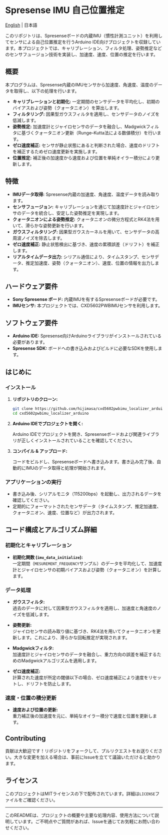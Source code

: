 # Spresense IMU 自己位置推定

[English](./README.md) | 日本語


このリポジトリは、Spresenseボードの内蔵IMU（慣性計測ユニット）を利用してセンサによる自己位置推定を行うArduino IDE向けプロジェクトを収録しています。本プロジェクトでは、キャリブレーション、フィルタ処理、姿勢推定などのセンサフュージョン技術を実装し、加速度、速度、位置の推定を行います。

## 概要

本プログラムは、Spresense内蔵のIMUセンサから加速度、角速度、温度のデータを取得し、以下の処理を行います。

- **キャリブレーションと初期化:** 一定期間のセンサデータを平均化し、初期のバイアスおよび姿勢（クォータニオン）を算出します。
- **フィルタリング:** 因果型ガウスフィルタを適用し、センサデータのノイズを低減します。
- **姿勢推定:** 加速度計とジャイロセンサのデータを融合し、Madgwickフィルタに基づくクォータニオン更新（Runge–Kutta法による数値積分）を行います。
- **ゼロ速度補正:** センサが静止状態にあると判断された場合、速度のドリフトを補正するためゼロ速度更新を実施します。
- **位置推定:** 補正後の加速度から速度および位置を単純オイラー積分により更新します。

## 特徴

- **IMUデータ取得:** Spresense内蔵の加速度、角速度、温度データを読み取ります。
- **センサフュージョン:** キャリブレーションを通じて加速度計とジャイロセンサのデータを統合し、安定した姿勢推定を実現します。
- **クォータニオンによる姿勢推定:** クォータニオンの微分方程式とRK4法を用いて、滑らかな姿勢更新を行います。
- **ガウスフィルタリング:** 因果型ガウスカーネルを用いて、センサデータの高周波ノイズを除去します。
- **ゼロ速度補正:** 静止状態検出に基づき、速度の累積誤差（ドリフト）を補正します。
- **リアルタイムデータ出力:** シリアル通信により、タイムスタンプ、センサデータ、推定加速度、姿勢（クォータニオン）、速度、位置の情報を出力します。

## ハードウェア要件

- **Sony Spresense ボード:** 内蔵IMUを有するSpresenseボードが必要です。
- **IMUセンサ:** 本プロジェクトでは、CXD5602PWBIMUセンサを利用します。

## ソフトウェア要件

- **Arduino IDE:** Spresense向けArduinoライブラリがインストールされている必要があります。
- **Spresense SDK:** ボードへの書き込みおよびビルドに必要なSDKを使用します。

## はじめに

### インストール

1. **リポジトリのクローン:**

   ```bash
   git clone https://github.com/hijimasa/cxd5602pwbimu_localizer_arduino.git
   cd cxd5602pwbimu_localizer_arduino
   ```

2. **Arduino IDEでプロジェクトを開く:**

   Arduino IDEでプロジェクトを開き、Spresenseボードおよび関連ライブラリが正しくインストールされていることを確認してください。

3. **コンパイル & アップロード:**

   コードをビルドし、Spresenseボードへ書き込みます。書き込み完了後、自動的にIMUのデータ取得と処理が開始されます。

### アプリケーションの実行

- 書き込み後、シリアルモニタ（115200bps）を起動し、出力されるデータを確認してください。
- 定期的にフォーマットされたセンサデータ（タイムスタンプ、推定加速度、クォータニオン、速度、位置など）が出力されます。

## コード構成とアルゴリズム詳細

### 初期化とキャリブレーション

- **初期化関数 (`imu_data_initialize`):**  
  一定期間（`MESUREMENT_FREQUENCY`サンプル）のデータを平均化して、加速度計とジャイロセンサの初期バイアスおよび姿勢（クォータニオン）を計算します。

### データ処理

- **ガウスフィルタ:**  
  過去のデータに対して因果型ガウスフィルタを適用し、加速度と角速度のノイズを低減します。
  
- **姿勢更新:**  
  ジャイロセンサの読み取り値に基づき、RK4法を用いてクォータニオンを更新します。これにより、滑らかな回転推定が実現されます。

- **Madgwickフィルタ:**  
  加速度計とジャイロセンサのデータを融合し、重力方向の誤差を補正するためのMadgwickアルゴリズムを適用します。

- **ゼロ速度補正:**  
  計算された速度が所定の閾値以下の場合、ゼロ速度補正により速度をリセットし、ドリフトを防止します。

### 速度・位置の積分更新

- **速度および位置の更新:**  
  重力補正後の加速度を元に、単純なオイラー積分で速度と位置を更新します。

## Contributing

貢献は大歓迎です！リポジトリをフォークして、プルリクエストをお送りください。大きな変更を加える場合は、事前にIssueを立てて議論いただけると助かります。

## ライセンス

このプロジェクトはMITライセンスの下で配布されています。詳細は`LICENSE`ファイルをご確認ください。

---

このREADMEは、プロジェクトの概要や主要な処理内容、使用方法について説明しています。ご不明点やご質問があれば、Issueを通じてお気軽にお問い合わせください。
